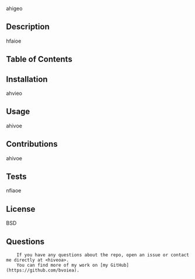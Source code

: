 
  ahigeo
  ## Description
  hfaioe
  ## Table of Contents

  ## Installation
  ahvieo
  ## Usage
  ahivoe
  ## Contributions
  ahivoe
  ## Tests
  nfiaoe
  ## License
  BSD
  ## Questions
		If you have any questions about the repo, open an issue or contact me directly at <hiveoa>.
		You can find more of my work on [my GitHub](https://github.com/bvoiea).